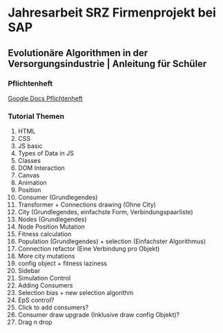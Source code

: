 # Jahresarbeit SRZ Firmenprojekt bei SAP
## Evolutionäre Algorithmen in der Versorgungsindustrie | Anleitung für Schüler

### Pflichtenheft
[Google Docs Pflichtenheft](https://docs.google.com/document/d/1i6H_FGDA7Yx-ZfpDEmi-jru_cOfArVDJw6EGfY4juaM/edit?usp=sharing)

### Tutorial Themen
1. HTML
1. CSS
1. JS basic
1. Types of Data in JS
1. Classes
1. DOM Interaction
1. Canvas
1. Animation
1. Position
1. Consumer (Grundlegendes)
1. Transformer + Connections drawing (Ohne City)
1. City (Grundlegendes, einfachste Form, Verbindungspaarliste)
1. Nodes (Grundlegendes)
1. Node Position Mutation
1. Fitness calculation
1. Population (Grundlegendes) + selection (Einfachster Algorithmus)
1. Connection refactor (Eine Verbindung pro Objekt)
1. More city mutations
1. config object + fitness laziness
1. Sidebar
1. Simulation Control
1. Adding Consumers
1. Selection bias + new selection algorithm
1. EpS control?
1. Click to add consumers?
1. Consumer draw upgrade (Inklusive draw config Objekt)?
1. Drag n drop


